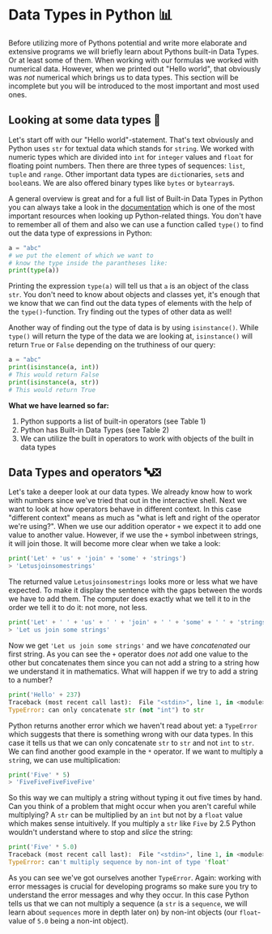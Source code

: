 # Data Types in Python 📊
Before utilizing more of Pythons potential and write more elaborate and extensive programs we will briefly learn about Pythons built-in Data Types. Or at least some of them. When working with our formulas we worked with numerical data. However, when we printed out "Hello world", that obviously was *not* numerical which brings us to data types. This section will be incomplete but you will be introduced to the most important and most used ones.

## Looking at some data types 🧾
Let's start off with our "Hello world"-statement. That's text obviously and Python uses `str` for textual data which stands for `string`. We worked with numeric types which are divided into `int` for `integer` values and `float` for floating point numbers. Then there are three types of sequences: `list`, `tuple` and `range`. Other important data types are `dict`ionaries, `set`s and `bool`eans. We are also offered binary types like `bytes` or `bytearray`s.

A general overview is great and for a full list of Built-in Data Types in Python you can always take a look in the [documentation](https://docs.python.org/3/library/stdtypes.html) which is one of the most important resources when looking up Python-related things. You don't have to remember all of them and also we can use a function called `type()` to find out the data type of expressions in Python:

```python
a = "abc"
# we put the element of which we want to
# know the type inside the parantheses like:
print(type(a))
```

Printing the expression `type(a)` will tell us that `a` is an object of the class `str`. You don't need to know about objects and classes yet, it's enough that we know that we can find out the data types of elements with the help of the `type()`-function. Try finding out the types of other data as well!

Another way of finding out the type of data is by using `isinstance()`. While `type()` will return the type of the data we are looking at, `isinstance()` will return `True` or `False` depending on the truthiness of our query:

```python
a = "abc"
print(isinstance(a, int))
# This would return False
print(isinstance(a, str))
# This would return True
```

**What we have learned so far:**
1. Python supports a list of built-in operators (see Table 1)
2. Python has Built-in Data Types (see Table 2)
3. We can utilize the built in operators to work with objects of the built in data types

## Data Types and operators 🔤❎
Let's take a deeper look at our data types. We already know how to work with numbers since we've tried that out in the interactive shell. Next we want to look at how operators behave in different context. In this case "different context" means as much as "what is left and right of the operator we're using?". When we use our addition operator `+` we expect it to add one value to another value. However, if we use the `+` symbol inbetween strings, it will join those. It will become more clear when we take a look:

```python
print('Let' + 'us' + 'join' + 'some' + 'strings')
> 'Letusjoinsomestrings'
```

The returned value `Letusjoinsomestrings` looks more or less what we have expected. To make it display the sentence with the gaps between the words we have to add them. The computer does exactly what we tell it to in the order we tell it to do it: not more, not less.

```python
print('Let' + ' ' + 'us' + ' ' + 'join' + ' ' + 'some' + ' ' + 'strings')
> 'Let us join some strings'
```

Now we get `'Let us join some strings'` and we have *concatenated* our first string. As you can see the `+` operator does *not* add one value to the other but concatenates them since you can not add a string to a string how we understand it in mathematics. What will happen if we try to add a string to a number?

```python
print('Hello' + 237)
Traceback (most recent call last):  File "<stdin>", line 1, in <module>
TypeError: can only concatenate str (not "int") to str
```

Python returns another error which we haven't read about yet: a `TypeError` which suggests that there is something wrong with our data types. In this case it tells us that we can only concatenate `str` to `str` and not `int` to `str`. We can find another good example in the `*` operator. If we want to multiply a `str`ing, we can use multiplication:

```python
print('Five' * 5)
> 'FiveFiveFiveFiveFive'
```

So this way we can multiply a string without typing it out five times by hand. Can you think of a problem that might occur when you aren't careful while multiplying? A `str` can be multiplied by an `int` but not by a `float` value which makes sense intuitively. If you multiply a `str` like `Five` by 2.5 Python wouldn't understand where to stop and *slice* the string:

```python
print('Five' * 5.0)
Traceback (most recent call last):  File "<stdin>", line 1, in <module>
TypeError: can't multiply sequence by non-int of type 'float'
```

As you can see we've got ourselves another `TypeError`. Again: working with error messages is crucial for developing programs so make sure you try to understand the error messages and why they occur. In this case Python tells us that we can not multiply a sequence (a `str` is a `sequence`, we will learn about `sequences` more in depth later on) by non-int objects (our `float`-value of `5.0` being a non-int object).
